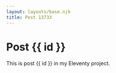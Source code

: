```yaml
---
layout: layouts/base.njk
title: Post 13733
---
```


# Post {{ id }}

This is post {{ id }} in my Eleventy project.
